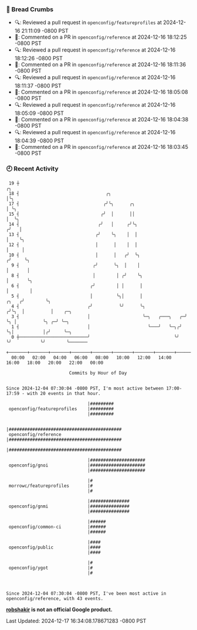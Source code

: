 ### 🍞 Bread Crumbs

 * 🔍: Reviewed a pull request in  `openconfig/featureprofiles` at 2024-12-16 21:11:09 -0800 PST
 * 💬: Commented on a PR in  `openconfig/reference` at 2024-12-16 18:12:25 -0800 PST
 * 🔍: Reviewed a pull request in  `openconfig/reference` at 2024-12-16 18:12:26 -0800 PST
 * 💬: Commented on a PR in  `openconfig/reference` at 2024-12-16 18:11:36 -0800 PST
 * 🔍: Reviewed a pull request in  `openconfig/reference` at 2024-12-16 18:11:37 -0800 PST
 * 💬: Commented on a PR in  `openconfig/reference` at 2024-12-16 18:05:08 -0800 PST
 * 🔍: Reviewed a pull request in  `openconfig/reference` at 2024-12-16 18:05:09 -0800 PST
 * 💬: Commented on a PR in  `openconfig/reference` at 2024-12-16 18:04:38 -0800 PST
 * 🔍: Reviewed a pull request in  `openconfig/reference` at 2024-12-16 18:04:39 -0800 PST
 * 💬: Commented on a PR in  `openconfig/reference` at 2024-12-16 18:03:45 -0800 PST

### 🕘 Recent Activity
```
 19 ┼                                                                        ╭╮
 18 ┤                                 ╭╮                                     │╰╮
 17 ┤                                ╭╯╰╮      ╭╮                            │ ╰╮
 15 ┤                               ╭╯  │      ││                            │  ╰╮
 14 ┤                              ╭╯   │     ╭╯╰╮                          ╭╯   │
 13 ┤                             ╭╯    ╰╮    │  │                          │    ╰╮
 12 ┤                             │      │    │  │                          │     │
 10 ┤                             │      │   ╭╯  ╰╮                        ╭╯     ╰╮
  9 ┤                            ╭╯      ╰╮  │    │                        │       │
  8 ┤                            │        │ ╭╯    ╰╮                       │       ╰╮
  6 ┤                           ╭╯        │ │      │                       │        │
  5 ┤                           │         ╰╮│      │                 ╭╮   ╭╯        ╰╮
  4 ┤                          ╭╯          ╰╯      ╰╮               ╭╯╰╮  │          │    ╭─╮
  3 ┤                          │                    ╰─╮   ╭───╮   ╭─╯  ╰╮ │          ╰╮ ╭─╯ ╰─╮
  1 ┤                          │                      ╰───╯   ╰─╮╭╯     ╰╮│           │╭╯     ╰─╮
  0 ┼──────────────────────────╯                                ╰╯       ╰╯           ╰╯        ╰───────
    +───────+───────+───────+───────+───────+───────+───────+───────+───────+───────+───────+───────+────
  00:00   02:00   04:00   06:00   08:00   10:00   12:00   14:00   16:00   18:00   20:00   22:00   00:00   

						Commits by Hour of Day


Since 2024-12-04 07:30:04 -0800 PST, I'm most active between 17:00-17:59 - with 20 events in that hour.

```



```
                               |#########
 openconfig/featureprofiles    |#########
                               |#########

                               |###########################################
 openconfig/reference          |###########################################
                               |###########################################

                               |#####################
 openconfig/gnoi               |#####################
                               |#####################

                               |#
 morrowc/featureprofiles       |#
                               |#

                               |###############
 openconfig/gnmi               |###############
                               |###############

                               |######
 openconfig/common-ci          |######
                               |######

                               |####
 openconfig/public             |####
                               |####

                               |#
 openconfig/ygot               |#
                               |#



Since 2024-12-04 07:30:04 -0800 PST, I've been most active in openconfig/reference, with 43 events.

```
**[robshakir](mailto:robjs@google.com) is not an official Google product.**  


Last Updated: 2024-12-17 16:34:08.178671283 -0800 PST
